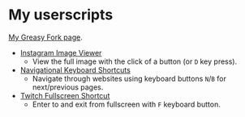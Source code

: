 # My userscripts

[My Greasy Fork page](https://greasyfork.org/en/users/247902-kittenparry).

* [Instagram Image Viewer](instagram_image_viewer)
  * View the full image with the click of a button (or `D` key press).
* [Navigational Keyboard Shortcuts](navigational_keyboard_shortcuts)
  * Navigate through websites using keyboard buttons `N`/`B` for next/previous pages.
* [Twitch Fullscreen Shortcut](twitch_fullscreen_shortcut)
  * Enter to and exit from fullscreen with `F` keyboard button.
